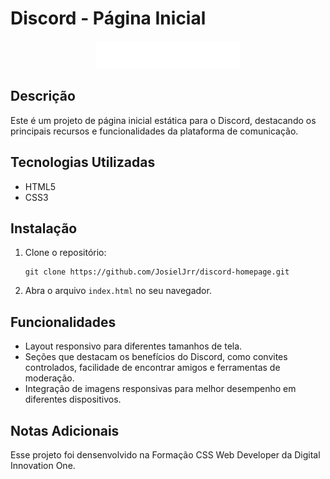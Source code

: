 # Discord - Página Inicial

<div align="center">
  <img src="assets/images/Group-800w.png" alt="Logo do Discord">
</div>

## Descrição
Este é um projeto de página inicial estática para o Discord, destacando os principais recursos e funcionalidades da plataforma de comunicação.

## Tecnologias Utilizadas
- HTML5
- CSS3
  
## Instalação
1. Clone o repositório:
   ```
   git clone https://github.com/JosielJrr/discord-homepage.git
   ```
2. Abra o arquivo `index.html` no seu navegador.

## Funcionalidades
- Layout responsivo para diferentes tamanhos de tela.
- Seções que destacam os benefícios do Discord, como convites controlados, facilidade de encontrar amigos e ferramentas de moderação.
- Integração de imagens responsivas para melhor desempenho em diferentes dispositivos.

## Notas Adicionais
Esse projeto foi densenvolvido na Formação CSS Web Developer da Digital Innovation One.
